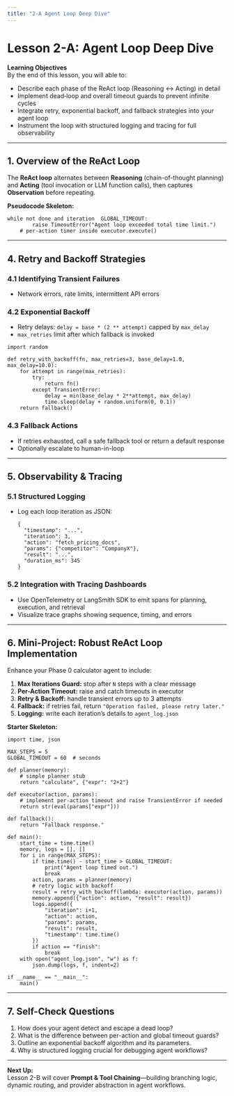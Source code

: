 ```yaml
---
title: "2-A Agent Loop Deep Dive"
---
```


# Lesson 2-A: Agent Loop Deep Dive

**Learning Objectives**  
By the end of this lesson, you will able to:  
- Describe each phase of the ReAct loop (Reasoning ↔ Acting) in detail  
- Implement dead‐loop and overall timeout guards to prevent infinite cycles  
- Integrate retry, exponential backoff, and fallback strategies into your agent loop  
- Instrument the loop with structured logging and tracing for full observability  

---

## 1. Overview of the ReAct Loop

The **ReAct loop** alternates between **Reasoning** (chain-of-thought planning) and **Acting** (tool invocation or LLM function calls), then captures **Observation** before repeating.  

**Pseudocode Skeleton:**
```
while not done and iteration  GLOBAL_TIMEOUT:
        raise TimeoutError("Agent loop exceeded total time limit.")
    # per‐action timer inside executor.execute()
```

---

## 4. Retry and Backoff Strategies

### 4.1 Identifying Transient Failures  
- Network errors, rate limits, intermittent API errors  

### 4.2 Exponential Backoff  
- Retry delays: `delay = base * (2 ** attempt)` capped by `max_delay`  
- `max_retries` limit after which fallback is invoked  

```
import random

def retry_with_backoff(fn, max_retries=3, base_delay=1.0, max_delay=10.0):
    for attempt in range(max_retries):
        try:
            return fn()
        except TransientError:
            delay = min(base_delay * 2**attempt, max_delay)
            time.sleep(delay + random.uniform(0, 0.1))
    return fallback()
```

### 4.3 Fallback Actions  
- If retries exhausted, call a safe fallback tool or return a default response  
- Optionally escalate to human-in-loop  

---

## 5. Observability & Tracing

### 5.1 Structured Logging  
- Log each loop iteration as JSON:  
  ```
  {
    "timestamp": "...",
    "iteration": 3,
    "action": "fetch_pricing_docs",
    "params": {"competitor": "CompanyX"},
    "result": "...",
    "duration_ms": 345
  }
  ```

### 5.2 Integration with Tracing Dashboards  
- Use OpenTelemetry or LangSmith SDK to emit spans for planning, execution, and retrieval  
- Visualize trace graphs showing sequence, timing, and errors  

---

## 6. Mini-Project: Robust ReAct Loop Implementation

Enhance your Phase 0 calculator agent to include:  
1. **Max Iterations Guard:** stop after `N` steps with a clear message  
2. **Per-Action Timeout:** raise and catch timeouts in executor  
3. **Retry & Backoff:** handle transient errors up to 3 attempts  
4. **Fallback:** if retries fail, return `"Operation failed, please retry later."`  
5. **Logging:** write each iteration’s details to `agent_log.json`  

**Starter Skeleton:**
```
import time, json

MAX_STEPS = 5
GLOBAL_TIMEOUT = 60  # seconds

def planner(memory):
    # simple planner stub
    return "calculate", {"expr": "2+2"}

def executor(action, params):
    # implement per-action timeout and raise TransientError if needed
    return str(eval(params["expr"]))

def fallback():
    return "Fallback response."

def main():
    start_time = time.time()
    memory, logs = [], []
    for i in range(MAX_STEPS):
        if time.time() - start_time > GLOBAL_TIMEOUT:
            print("Agent loop timed out.")
            break
        action, params = planner(memory)
        # retry logic with backoff
        result = retry_with_backoff(lambda: executor(action, params))
        memory.append({"action": action, "result": result})
        logs.append({
            "iteration": i+1,
            "action": action,
            "params": params,
            "result": result,
            "timestamp": time.time()
        })
        if action == "finish":
            break
    with open("agent_log.json", "w") as f:
        json.dump(logs, f, indent=2)

if __name__ == "__main__":
    main()
```

---

## 7. Self-Check Questions

1. How does your agent detect and escape a dead loop?  
2. What is the difference between per-action and global timeout guards?  
3. Outline an exponential backoff algorithm and its parameters.  
4. Why is structured logging crucial for debugging agent workflows?  

---

**Next Up:**  
Lesson 2-B will cover **Prompt & Tool Chaining**—building branching logic, dynamic routing, and provider abstraction in agent workflows.  
```